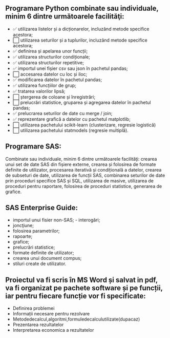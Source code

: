 ## Programare Python combinate sau individuale, minim 6 dintre următoarele facilităţi:
- :white_check_mark: utilizarea listelor și a dicționarelor, incluzând metode specifice acestora;
- :white_large_square: utilizarea seturilor și a tuplurilor, incluzând metode specifice acestora;
- :white_check_mark: definirea și apelarea unor funcții;
- :white_check_mark: utilizarea structurilor condiționale;
- :white_check_mark: utilizarea structurilor repetitive;
- :white_check_mark: importul unei fișier csv sau json în pachetul pandas;
- :white_large_square: accesarea datelor cu loc și iloc;
- :white_check_mark: modificarea datelor în pachetul pandas;
- :white_check_mark: utilizarea funcțiilor de grup;
- :white_check_mark: tratarea valorilor lipsă;
- :white_large_square: ștergerea de coloane și înregistrări;
- :white_large_square: prelucrări statistice, gruparea și agregarea datelor în pachetul pandas;
- :white_check_mark: prelucrarea seturilor de date cu merge / join;
- :white_check_mark: reprezentare grafică a datelor cu pachetul matplotlib;
- :white_large_square: utilizarea pachetului scikit-learn (clusterizare, regresie logistică)
- :white_large_square: utilizarea pachetului statmodels (regresie multiplă).

## Programare SAS: 
Combinate sau individuale, minim 6 dintre următoarele facilităţi: crearea unui set de date SAS din fișiere externe, crearea și folosirea de formate definite de utilizator, procesarea iterativă și condițională a datelor, crearea de subseturi de date, utilizarea de funcții SAS, combinarea seturilor de date prin proceduri specifice SAS și SQL, utilizarea de masive, utilizarea de proceduri pentru raportare, folosirea de proceduri statistice, generarea de grafice.

## SAS Enterprise Guide:
- importul unui fisier non-SAS; - interogări;
- joncţiune;
- folosirea parametrilor;
- rapoarte;
- grafice;
- prelucrări statistice;
- formate definite de utilizator;
- crearea unui document compus;
- stiluri create de utilizator.

## Proiectul va fi scris în MS Word și salvat in pdf, va fi organizat pe pachete software și pe funcții, iar pentru fiecare funcție vor fi specificate:
- Definirea problemei
- Informații necesare pentru rezolvare
- Metodedecalcul,algoritmi,formuledecalculutilizate(dupacaz) 
- Prezentarea rezultatelor
- Interpretarea economica a rezultatelor


